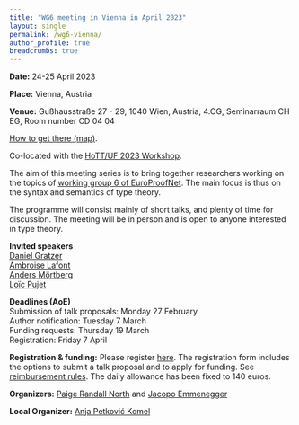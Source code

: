 ```yaml
---
title: "WG6 meeting in Vienna in April 2023"
layout: single
permalink: /wg6-vienna/
author_profile: true
breadcrumbs: true
---
```


**Date:** 24-25 April 2023

**Place:** Vienna, Austria

**Venue:** Gußhausstraße 27 - 29, 1040 Wien, Austria,
4.OG, Seminarraum CH EG, Room number CD 04 04

[How to get there (map)](venue.png).

Co-located with the [HoTT/UF 2023 Workshop](https://hott-uf.github.io/2023/).

The aim of this meeting series is to bring together researchers working on the topics of [working group 6 of EuroProofNet](https://europroofnet.github.io/wg6/). The main focus is thus on the syntax and semantics of type theory.

The programme will consist mainly of short talks, and plenty of time for discussion. The meeting will be in person and is open to anyone interested in type theory.


**Invited speakers**  
[Daniel Gratzer](https://jozefg.github.io/)  
[Ambroise Lafont](https://amblafont.github.io/)  
[Anders Mörtberg](https://staff.math.su.se/anders.mortberg/)  
[Loïc Pujet](https://pujet.fr/)  


**Deadlines (AoE)**  
Submission of talk proposals: Monday 27 February  
Author notification: Tuesday 7 March  
Funding requests: Thursday 19 March  
Registration: Friday 7 April  

**Registration & funding:** Please register [here](https://forms.gle/8kpR32bdid4inLFN7). The registration form includes the options to submit a talk proposal and to apply for funding. See [reimbursement rules](../reimbursement-rules). The daily allowance has been fixed to 140 euros.

**Organizers:** [Paige Randall North](https://paigenorth.github.io/) and [Jacopo Emmenegger](https://jacopoemmenegger.wordpress.com/)

**Local Organizer:** [Anja Petković Komel](https://anjapetkovic.com/)
